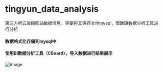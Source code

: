 # tingyun_data_analysis
第三方听云监控网站数据信息，需要将其保存本地mysql，借助BI数据分析工具进行分析

#### 数据格式化存储到mysql中

#### 使用BI数据分析工具（CBoard），导入数据进行结果展示
![image](https://gitee.com/tuiqiao/CBoard/raw/branch-0.4.2/imgs/zh-cn-widget-one-shot.png)
